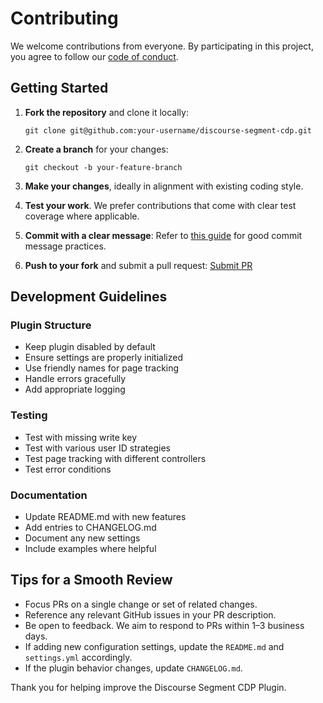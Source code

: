 # Contributing

We welcome contributions from everyone. By participating in this project, you agree to follow our [code of conduct](./CODE_OF_CONDUCT.md).

## Getting Started

1. **Fork the repository** and clone it locally:
   ```
   git clone git@github.com:your-username/discourse-segment-cdp.git
   ```

2. **Create a branch** for your changes:
   ```
   git checkout -b your-feature-branch
   ```

3. **Make your changes**, ideally in alignment with existing coding style.

4. **Test your work**. We prefer contributions that come with clear test coverage where applicable.

5. **Commit with a clear message**:
   Refer to [this guide](http://tbaggery.com/2008/04/19/a-note-about-git-commit-messages.html) for good commit message practices.

6. **Push to your fork** and submit a pull request:
   [Submit PR](https://github.com/kylewelsby/discourse-segment-cdp/compare/)

## Development Guidelines

### Plugin Structure
- Keep plugin disabled by default
- Ensure settings are properly initialized
- Use friendly names for page tracking
- Handle errors gracefully
- Add appropriate logging

### Testing
- Test with missing write key
- Test with various user ID strategies
- Test page tracking with different controllers
- Test error conditions

### Documentation
- Update README.md with new features
- Add entries to CHANGELOG.md
- Document any new settings
- Include examples where helpful

## Tips for a Smooth Review

- Focus PRs on a single change or set of related changes.
- Reference any relevant GitHub issues in your PR description.
- Be open to feedback. We aim to respond to PRs within 1–3 business days.
- If adding new configuration settings, update the `README.md` and `settings.yml` accordingly.
- If the plugin behavior changes, update `CHANGELOG.md`.

Thank you for helping improve the Discourse Segment CDP Plugin.